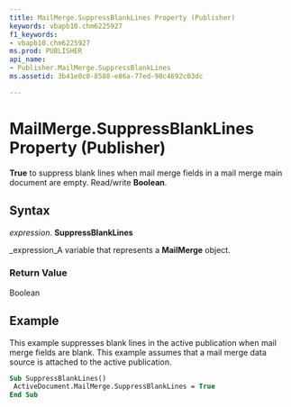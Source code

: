 ```yaml
---
title: MailMerge.SuppressBlankLines Property (Publisher)
keywords: vbapb10.chm6225927
f1_keywords:
- vbapb10.chm6225927
ms.prod: PUBLISHER
api_name:
- Publisher.MailMerge.SuppressBlankLines
ms.assetid: 3b41e0c0-8588-e86a-77ed-90c4692c03dc

---
```



# MailMerge.SuppressBlankLines Property (Publisher)

 **True** to suppress blank lines when mail merge fields in a mail merge main document are empty. Read/write **Boolean**.


## Syntax

 _expression_. **SuppressBlankLines**

 _expression_A variable that represents a  **MailMerge** object.


### Return Value

Boolean


## Example

This example suppresses blank lines in the active publication when mail merge fields are blank. This example assumes that a mail merge data source is attached to the active publication.


```vb
Sub SuppressBlankLines() 
 ActiveDocument.MailMerge.SuppressBlankLines = True 
End Sub
```


